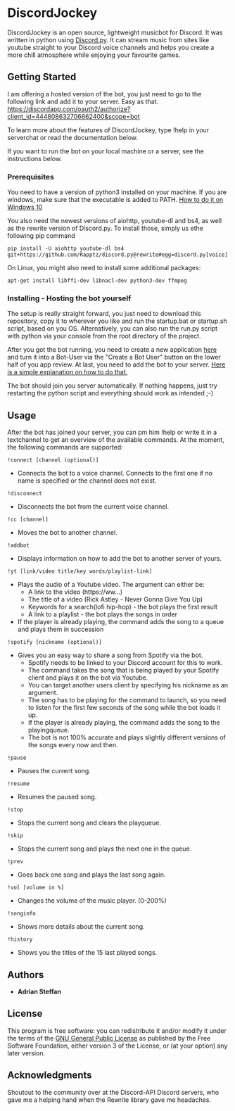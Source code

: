 # DiscordJockey

DiscordJockey is an open source, lightweight musicbot for Discord. It was written in python using [Discord.py](https://discordpy.readthedocs.io/en/rewrite/). It can stream music from sites like youtube straight to your Discord voice channels and helps you create a more chill atmosphere while enjoying your favourite games.

## Getting Started

I am offering a hosted version of the bot, you just need to go to the following link and add it to your server. Easy as that.
https://discordapp.com/oauth2/authorize?client_id=444808632706662400&scope=bot

To learn more about the features of DiscordJockey, type !help in your serverchat or read the documentation below.

If you want to run the bot on your local machine or a server, see the instructions below.

### Prerequisites

You need to have a version of python3 installed on your machine.
If you are windows, make sure that the executable is added to PATH. [How to do it on Windows 10](https://stackoverflow.com/questions/44272416/how-to-add-a-folder-to-path-environment-variable-in-windows-10-with-screensho)

You also need the newest versions of aiohttp, youtube-dl and bs4, as well as the rewrite version of Discord.py. To install those, simply us ethe following pip command
```
pip install -U aiohttp youtube-dl bs4 git+https://github.com/Rapptz/discord.py@rewrite#egg=discord.py[voice]
```

On Linux, you might also need to install some additional packages:

```
apt-get install libffi-dev libnacl-dev python3-dev ffmpeg
```

### Installing - Hosting the bot yourself

The setup is really straight forward, you just need to download this repository, copy it to wherever you like and run the startup.bat or startup.sh script, based on you OS. Alternatively, you can also run the run.py script with python via your console from the root directory of the project. 

After you got the bot running, you need to create a new application [here](https://discordapp.com/developers/applications/me) and turn it into a Bot-User via the "Create a Bot User" button on the lower half of you app review. At last, you need to add the bot to your server. [Here is a simple explanation on how to do that.](https://github.com/jagrosh/MusicBot/wiki/Adding-Your-Bot-To-Your-Server) 

The bot should join you server automatically. If nothing happens, just try restarting the python script and everything should work as intended ;-)

## Usage

After the bot has joined your server, you can pm him !help or write it in a textchannel to get an overview of the available commands. At the moment, the following commands are supported:

```
!connect [channel (optional)]
```
* Connects the bot to a voice channel. Connects to the first one if no name is specified or the channel does not exist.
```
!disconnect
```
* Disconnects the bot from the current voice channel.
```
!cc [channel]
```
* Moves the bot to another channel.
```
!addbot
```
* Displays information on how to add the bot to another server of yours.
```
!yt [link/video title/key words/playlist-link]
```
* Plays the audio of a Youtube video. The argument can either be:
    - A link to the video (https://ww...)
    - The title of a video (Rick Astley - Never Gonna Give You Up)
    - Keywords for a search(lofi hip-hop) - the bot plays the first result
    - A link to a playlist - the bot plays the songs in order
 * If the player is already playing, the command adds the song to a queue and plays them in succession
```
!spotify [nickname (optional)]
```
* Gives you an easy way to share a song from Spotify via the bot.
    * Spotify needs to be linked to your Discord account for this to work.
    * The command takes the song that is being played by your Spotify client and plays it on the bot via Youtube.
    * You can target another users client by specifying his nickname as an argument.
    * The song has to be playing for the command to launch, so you need to listen for the first few seconds of the song while the bot loads it up.
    * If the player is already playing, the command adds the song to the playingqueue.
    * The bot is not 100% accurate and plays slightly different versions of the songs every now and then.
```
!pause
```
* Pauses the current song.
```
!resume
```
* Resumes the paused song.
```
!stop
```
* Stops the current song and clears the playqueue.
```
!skip
```
* Stops the current song and plays the next one in the queue.
```
!prev
```
* Goes back one song and plays the last song again.
```
!vol [volume in %]
```
* Changes the volume of the music player. (0-200%)
```
!songinfo
```
* Shows more details about the current song.
```
!history
```
* Shows you the titles of the 15 last played songs.


## Authors

* **Adrian Steffan**


## License

This program is free software: you can redistribute it and/or modify
it under the terms of the [GNU General Public License](LICENSE.txt) as published by
the Free Software Foundation, either version 3 of the License, or
(at your option) any later version.

## Acknowledgments

Shoutout to the community over at the Discord-API Discord servers, who gave me a helping hand when the Rewrite library gave me headaches.

